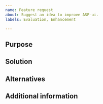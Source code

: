 ```yaml
---
name: Feature request
about: Suggest an idea to improve ASF-ui.
labels: Evaluation, Enhancement

---
```


## Purpose
<!-- A clear and concise description of what the purpose for this feature request is. -->

## Solution
<!-- A clear and concise description of what you want to happen. -->

## Alternatives
<!-- A clear and concise description of any alternative solutions or features you've considered. -->

## Additional information
<!-- Add any other information or screenshots about the feature request here. -->
